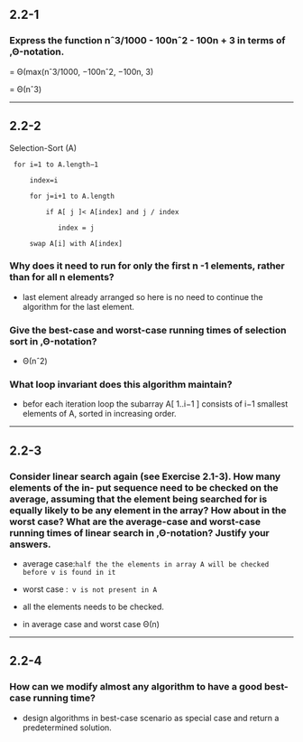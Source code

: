  ## 2.2-1 
 ### Express the function nˆ3/1000 - 100nˆ2 - 100n + 3 in terms of ‚Θ-notation.

 = Θ(max(nˆ3/1000, −100nˆ2, −100n, 3)

 = Θ(nˆ3)

 ---
 ## 2.2-2
 Selection-Sort (A)

     for i=1 to A.length−1

         index=i

         for j=i+1 to A.length

             if A[ j ]< A[index] and j / index 

                index = j
     
         swap A[i] with A[index]


 
 ###  Why does it need to run for only the first n  -1 elements, rather than for all n elements?
 - last element already arranged so here is no need to continue the algorithm for the last element.

 
 
 ### Give the best-case and worst-case running times of selection sort in ‚Θ-notation?
 - Θ(nˆ2)

 ### What loop invariant does this algorithm maintain?
 - befor each iteration loop the subarray A[ 1..i−1 ] consists of i−1 smallest elements of A, sorted in increasing order.

 ---
 ## 2.2-3
 ### Consider linear search again (see Exercise 2.1-3). How many elements of the in- put sequence need to be checked on the average, assuming that the element being searched for is equally likely to be any element in the array? How about in the worst case? What are the average-case and worst-case running times of linear search in ‚Θ-notation? Justify your answers.
 
 - average case:`half the the elements in array A will be checked before v is found in it`

 - worst case :` v is not present in A` 

 - all the elements needs to be checked.

 - in average case and worst case Θ(n)

 ---
 ## 2.2-4
 ### How can we modify almost any algorithm to have a good best-case running time?
 - design algorithms in best-case scenario as special case and return a predetermined solution.
 


